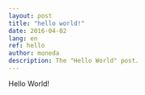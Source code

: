 ```yaml
---
layout: post
title: "hello world!"
date: 2016-04-02
lang: en
ref: hello
author: moneda
description: The "Hello World" post. 
---
```


Hello World!
